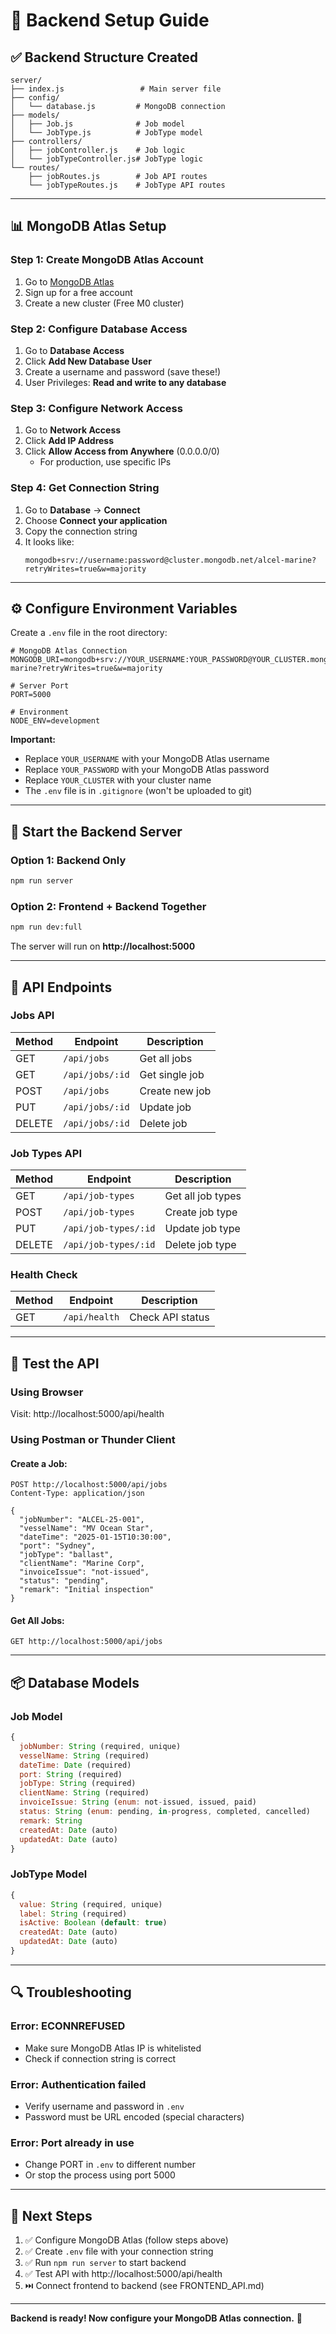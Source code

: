 # 🚀 Backend Setup Guide

## ✅ Backend Structure Created

```
server/
├── index.js                 # Main server file
├── config/
│   └── database.js         # MongoDB connection
├── models/
│   ├── Job.js              # Job model
│   └── JobType.js          # JobType model
├── controllers/
│   ├── jobController.js    # Job logic
│   └── jobTypeController.js# JobType logic
└── routes/
    ├── jobRoutes.js        # Job API routes
    └── jobTypeRoutes.js    # JobType API routes
```

---

## 📊 MongoDB Atlas Setup

### Step 1: Create MongoDB Atlas Account

1. Go to [MongoDB Atlas](https://www.mongodb.com/cloud/atlas)
2. Sign up for a free account
3. Create a new cluster (Free M0 cluster)

### Step 2: Configure Database Access

1. Go to **Database Access**
2. Click **Add New Database User**
3. Create a username and password (save these!)
4. User Privileges: **Read and write to any database**

### Step 3: Configure Network Access

1. Go to **Network Access**
2. Click **Add IP Address**
3. Click **Allow Access from Anywhere** (0.0.0.0/0)
   - For production, use specific IPs

### Step 4: Get Connection String

1. Go to **Database** → **Connect**
2. Choose **Connect your application**
3. Copy the connection string
4. It looks like:
   ```
   mongodb+srv://username:password@cluster.mongodb.net/alcel-marine?retryWrites=true&w=majority
   ```

---

## ⚙️ Configure Environment Variables

Create a `.env` file in the root directory:

```env
# MongoDB Atlas Connection
MONGODB_URI=mongodb+srv://YOUR_USERNAME:YOUR_PASSWORD@YOUR_CLUSTER.mongodb.net/alcel-marine?retryWrites=true&w=majority

# Server Port
PORT=5000

# Environment
NODE_ENV=development
```

**Important:**
- Replace `YOUR_USERNAME` with your MongoDB Atlas username
- Replace `YOUR_PASSWORD` with your MongoDB Atlas password
- Replace `YOUR_CLUSTER` with your cluster name
- The `.env` file is in `.gitignore` (won't be uploaded to git)

---

## 🚀 Start the Backend Server

### Option 1: Backend Only
```bash
npm run server
```

### Option 2: Frontend + Backend Together
```bash
npm run dev:full
```

The server will run on **http://localhost:5000**

---

## 📡 API Endpoints

### Jobs API

| Method | Endpoint | Description |
|--------|----------|-------------|
| GET | `/api/jobs` | Get all jobs |
| GET | `/api/jobs/:id` | Get single job |
| POST | `/api/jobs` | Create new job |
| PUT | `/api/jobs/:id` | Update job |
| DELETE | `/api/jobs/:id` | Delete job |

### Job Types API

| Method | Endpoint | Description |
|--------|----------|-------------|
| GET | `/api/job-types` | Get all job types |
| POST | `/api/job-types` | Create job type |
| PUT | `/api/job-types/:id` | Update job type |
| DELETE | `/api/job-types/:id` | Delete job type |

### Health Check

| Method | Endpoint | Description |
|--------|----------|-------------|
| GET | `/api/health` | Check API status |

---

## 🧪 Test the API

### Using Browser

Visit: http://localhost:5000/api/health

### Using Postman or Thunder Client

#### Create a Job:
```
POST http://localhost:5000/api/jobs
Content-Type: application/json

{
  "jobNumber": "ALCEL-25-001",
  "vesselName": "MV Ocean Star",
  "dateTime": "2025-01-15T10:30:00",
  "port": "Sydney",
  "jobType": "ballast",
  "clientName": "Marine Corp",
  "invoiceIssue": "not-issued",
  "status": "pending",
  "remark": "Initial inspection"
}
```

#### Get All Jobs:
```
GET http://localhost:5000/api/jobs
```

---

## 📦 Database Models

### Job Model
```javascript
{
  jobNumber: String (required, unique)
  vesselName: String (required)
  dateTime: Date (required)
  port: String (required)
  jobType: String (required)
  clientName: String (required)
  invoiceIssue: String (enum: not-issued, issued, paid)
  status: String (enum: pending, in-progress, completed, cancelled)
  remark: String
  createdAt: Date (auto)
  updatedAt: Date (auto)
}
```

### JobType Model
```javascript
{
  value: String (required, unique)
  label: String (required)
  isActive: Boolean (default: true)
  createdAt: Date (auto)
  updatedAt: Date (auto)
}
```

---

## 🔍 Troubleshooting

### Error: ECONNREFUSED
- Make sure MongoDB Atlas IP is whitelisted
- Check if connection string is correct

### Error: Authentication failed
- Verify username and password in `.env`
- Password must be URL encoded (special characters)

### Error: Port already in use
- Change PORT in `.env` to different number
- Or stop the process using port 5000

---

## 📝 Next Steps

1. ✅ Configure MongoDB Atlas (follow steps above)
2. ✅ Create `.env` file with your connection string
3. ✅ Run `npm run server` to start backend
4. ✅ Test API with http://localhost:5000/api/health
5. ⏭️ Connect frontend to backend (see FRONTEND_API.md)

---

**Backend is ready! Now configure your MongoDB Atlas connection.** 🎉


